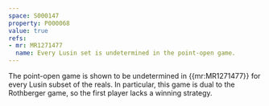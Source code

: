 ```yaml
---
space: S000147
property: P000068
value: true
refs:
- mr: MR1271477
  name: Every Lusin set is undetermined in the point-open game.
---
```


The point-open game is shown to be undetermined in {{mr:MR1271477}}
for every Lusin subset of the reals.
In particular, this game is dual to the Rothberger game, so the first
player lacks a winning strategy.
